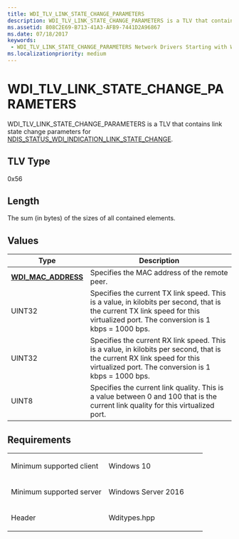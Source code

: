 ```yaml
---
title: WDI_TLV_LINK_STATE_CHANGE_PARAMETERS
description: WDI_TLV_LINK_STATE_CHANGE_PARAMETERS is a TLV that contains link state change parameters for NDIS_STATUS_WDI_INDICATION_LINK_STATE_CHANGE.
ms.assetid: 808C2E69-B713-41A3-AFB9-7441D2A96867
ms.date: 07/18/2017
keywords:
 - WDI_TLV_LINK_STATE_CHANGE_PARAMETERS Network Drivers Starting with Windows Vista
ms.localizationpriority: medium
---
```


# WDI\_TLV\_LINK\_STATE\_CHANGE\_PARAMETERS


WDI\_TLV\_LINK\_STATE\_CHANGE\_PARAMETERS is a TLV that contains link state change parameters for [NDIS\_STATUS\_WDI\_INDICATION\_LINK\_STATE\_CHANGE](https://docs.microsoft.com/windows-hardware/drivers/network/ndis-status-wdi-indication-link-state-change).

## TLV Type


0x56

## Length


The sum (in bytes) of the sizes of all contained elements.

## Values


| Type                                              | Description                                                                                                                                                                     |
|---------------------------------------------------|---------------------------------------------------------------------------------------------------------------------------------------------------------------------------------|
| [**WDI\_MAC\_ADDRESS**](https://docs.microsoft.com/windows-hardware/drivers/ddi/dot11wdi/ns-dot11wdi-_wdi_mac_address) | Specifies the MAC address of the remote peer.                                                                                                                                   |
| UINT32                                            | Specifies the current TX link speed. This is a value, in kilobits per second, that is the current TX link speed for this virtualized port. The conversion is 1 kbps = 1000 bps. |
| UINT32                                            | Specifies the current RX link speed. This is a value, in kilobits per second, that is the current RX link speed for this virtualized port. The conversion is 1 kbps = 1000 bps. |
| UINT8                                             | Specifies the current link quality. This is a value between 0 and 100 that is the current link quality for this virtualized port.                                               |

 

Requirements
------------

<table>
<colgroup>
<col width="50%" />
<col width="50%" />
</colgroup>
<tbody>
<tr class="odd">
<td><p>Minimum supported client</p></td>
<td><p>Windows 10</p></td>
</tr>
<tr class="even">
<td><p>Minimum supported server</p></td>
<td><p>Windows Server 2016</p></td>
</tr>
<tr class="odd">
<td><p>Header</p></td>
<td>Wditypes.hpp</td>
</tr>
</tbody>
</table>

 

 




